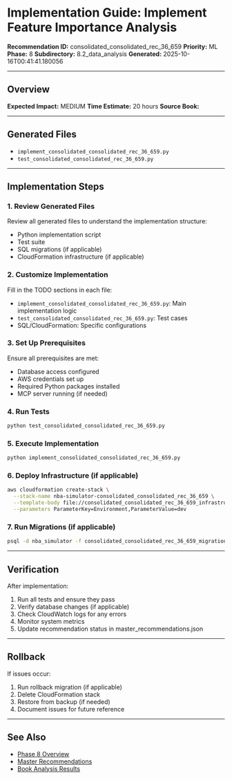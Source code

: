 # Implementation Guide: Implement Feature Importance Analysis

**Recommendation ID:** consolidated_consolidated_rec_36_659
**Priority:** ML
**Phase:** 8
**Subdirectory:** 8.2_data_analysis
**Generated:** 2025-10-16T00:41:41.180056

---

## Overview



**Expected Impact:** MEDIUM
**Time Estimate:** 20 hours
**Source Book:** 

---

## Generated Files

- `implement_consolidated_consolidated_rec_36_659.py`
- `test_consolidated_consolidated_rec_36_659.py`

---

## Implementation Steps

### 1. Review Generated Files

Review all generated files to understand the implementation structure:
- Python implementation script
- Test suite
- SQL migrations (if applicable)
- CloudFormation infrastructure (if applicable)

### 2. Customize Implementation

Fill in the TODO sections in each file:
- `implement_consolidated_consolidated_rec_36_659.py`: Main implementation logic
- `test_consolidated_consolidated_rec_36_659.py`: Test cases
- SQL/CloudFormation: Specific configurations

### 3. Set Up Prerequisites

Ensure all prerequisites are met:
- Database access configured
- AWS credentials set up
- Required Python packages installed
- MCP server running (if needed)

### 4. Run Tests

```bash
python test_consolidated_consolidated_rec_36_659.py
```

### 5. Execute Implementation

```bash
python implement_consolidated_consolidated_rec_36_659.py
```

### 6. Deploy Infrastructure (if applicable)

```bash
aws cloudformation create-stack \
  --stack-name nba-simulator-consolidated_consolidated_rec_36_659 \
  --template-body file://consolidated_consolidated_rec_36_659_infrastructure.yaml \
  --parameters ParameterKey=Environment,ParameterValue=dev
```

### 7. Run Migrations (if applicable)

```bash
psql -d nba_simulator -f consolidated_consolidated_rec_36_659_migration.sql
```

---

## Verification

After implementation:
1. Run all tests and ensure they pass
2. Verify database changes (if applicable)
3. Check CloudWatch logs for any errors
4. Monitor system metrics
5. Update recommendation status in master_recommendations.json

---

## Rollback

If issues occur:
1. Run rollback migration (if applicable)
2. Delete CloudFormation stack
3. Restore from backup (if needed)
4. Document issues for future reference

---

## See Also

- [Phase 8 Overview](/Users/ryanranft/nba-simulator-aws/docs/phases/phase_8/)
- [Master Recommendations](/Users/ryanranft/nba-mcp-synthesis/analysis_results/master_recommendations.json)
- [Book Analysis Results](/Users/ryanranft/nba-mcp-synthesis/analysis_results/)

